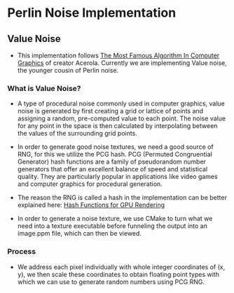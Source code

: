 # Perlin Noise Implementation
## Value Noise
- This implementation follows [The Most Famous Algorithm In Computer Graphics](https://youtu.be/DxUY42r_6Cg?si=EMIpu-lsAuPtuw90) of creator Acerola. Currently we are implementing Value noise, the younger cousin of Perlin noise.

### What is Value Noise?
- A type of procedural noise commonly used in computer graphics, value noise is generated by first creating a grid or lattice of points and assigning a random, pre-computed value to each point. The noise value for any point in the space is then calculated by interpolating between the values of the surrounding grid points.

- In order to generate good noise textures, we need a good source of RNG, for this we utilize the PCG hash. PCG (Permuted Congruential Generator) hash functions are a family of pseudorandom number generators that offer an excellent balance of speed and statistical quality. They are particularly popular in applications like video games and computer graphics for procedural generation.

- The reason the RNG is called a hash in the implementation can be better explained here: [Hash Functions for GPU Rendering](https://www.reedbeta.com/blog/hash-functions-for-gpu-rendering/)

- In order to generate a noise texture, we use CMake to turn what we need into a texture executable before funneling the output into an image.ppm file, which can then be viewed.

### Process
- We address each pixel individually with whole integer coordinates of (x, y), we then scale these coordinates to obtain floating point types with which we can use to generate random numbers using PCG RNG.